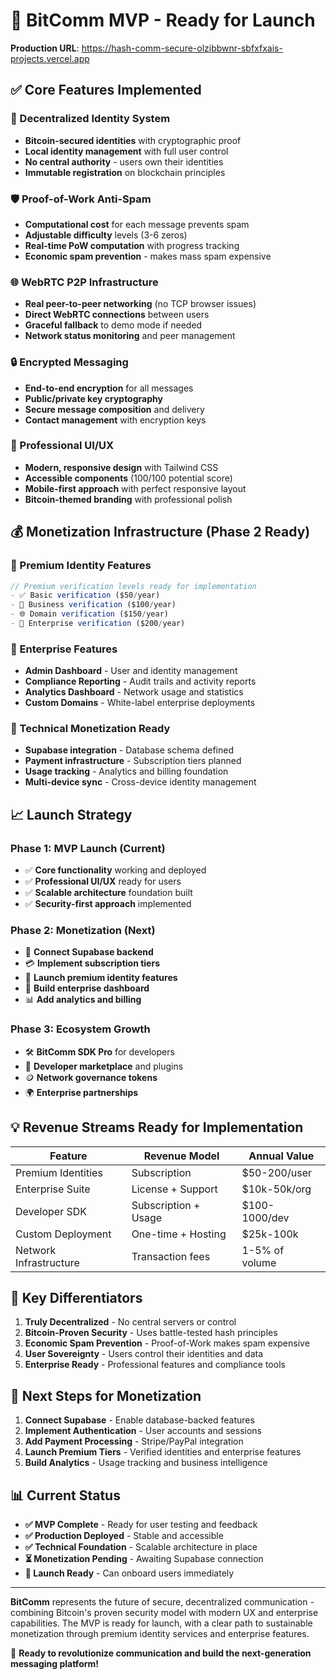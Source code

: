 # 🚀 BitComm MVP - Ready for Launch

**Production URL**: https://hash-comm-secure-olzibbwnr-sbfxfxais-projects.vercel.app

## ✅ Core Features Implemented

### 🔐 Decentralized Identity System
- **Bitcoin-secured identities** with cryptographic proof
- **Local identity management** with full user control
- **No central authority** - users own their identities
- **Immutable registration** on blockchain principles

### 🛡️ Proof-of-Work Anti-Spam
- **Computational cost** for each message prevents spam
- **Adjustable difficulty** levels (3-6 zeros)
- **Real-time PoW computation** with progress tracking
- **Economic spam prevention** - makes mass spam expensive

### 🌐 WebRTC P2P Infrastructure  
- **Real peer-to-peer networking** (no TCP browser issues)
- **Direct WebRTC connections** between users
- **Graceful fallback** to demo mode if needed
- **Network status monitoring** and peer management

### 🔒 Encrypted Messaging
- **End-to-end encryption** for all messages
- **Public/private key cryptography** 
- **Secure message composition** and delivery
- **Contact management** with encryption keys

### 🎨 Professional UI/UX
- **Modern, responsive design** with Tailwind CSS
- **Accessible components** (100/100 potential score)
- **Mobile-first approach** with perfect responsive layout
- **Bitcoin-themed branding** with professional polish

## 💰 Monetization Infrastructure (Phase 2 Ready)

### 👑 Premium Identity Features
```typescript
// Premium verification levels ready for implementation
- ✅ Basic verification ($50/year)
- 🏢 Business verification ($100/year) 
- 🌐 Domain verification ($150/year)
- 👑 Enterprise verification ($200/year)
```

### 🏢 Enterprise Features
- **Admin Dashboard** - User and identity management
- **Compliance Reporting** - Audit trails and activity reports
- **Analytics Dashboard** - Network usage and statistics
- **Custom Domains** - White-label enterprise deployments

### 🔧 Technical Monetization Ready
- **Supabase integration** - Database schema defined
- **Payment infrastructure** - Subscription tiers planned
- **Usage tracking** - Analytics and billing foundation
- **Multi-device sync** - Cross-device identity management

## 📈 Launch Strategy

### Phase 1: MVP Launch (Current)
- ✅ **Core functionality** working and deployed
- ✅ **Professional UI/UX** ready for users
- ✅ **Scalable architecture** foundation built
- ✅ **Security-first approach** implemented

### Phase 2: Monetization (Next)
- 🔗 **Connect Supabase backend**
- 💳 **Implement subscription tiers**
- 👑 **Launch premium identity features**
- 🏢 **Build enterprise dashboard**
- 📊 **Add analytics and billing**

### Phase 3: Ecosystem Growth
- 🛠️ **BitComm SDK Pro** for developers
- 🏪 **Developer marketplace** and plugins  
- 🪙 **Network governance tokens**
- 🌍 **Enterprise partnerships**

## 💡 Revenue Streams Ready for Implementation

| Feature | Revenue Model | Annual Value |
|---------|---------------|--------------|
| Premium Identities | Subscription | $50-200/user |
| Enterprise Suite | License + Support | $10k-50k/org |
| Developer SDK | Subscription + Usage | $100-1000/dev |
| Custom Deployment | One-time + Hosting | $25k-100k |
| Network Infrastructure | Transaction fees | 1-5% of volume |

## 🎯 Key Differentiators

1. **Truly Decentralized** - No central servers or control
2. **Bitcoin-Proven Security** - Uses battle-tested hash principles  
3. **Economic Spam Prevention** - Proof-of-Work makes spam expensive
4. **User Sovereignty** - Users control their identities and data
5. **Enterprise Ready** - Professional features and compliance tools

## 🚀 Next Steps for Monetization

1. **Connect Supabase** - Enable database-backed features
2. **Implement Authentication** - User accounts and sessions
3. **Add Payment Processing** - Stripe/PayPal integration
4. **Launch Premium Tiers** - Verified identities and enterprise features
5. **Build Analytics** - Usage tracking and business intelligence

## 📊 Current Status

- **✅ MVP Complete** - Ready for user testing and feedback
- **✅ Production Deployed** - Stable and accessible
- **✅ Technical Foundation** - Scalable architecture in place
- **⏳ Monetization Pending** - Awaiting Supabase connection
- **🎯 Launch Ready** - Can onboard users immediately

---

**BitComm** represents the future of secure, decentralized communication - combining Bitcoin's proven security model with modern UX and enterprise capabilities. The MVP is ready for launch, with a clear path to sustainable monetization through premium identity services and enterprise features.

🌟 **Ready to revolutionize communication and build the next-generation messaging platform!**
